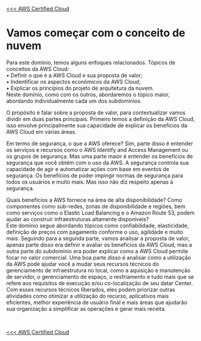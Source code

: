 <a href="Preparação para o Exame.md" target="_self"  rel="prev"><<< AWS Certified Cloud</a>

# Vamos começar com o conceito de nuvem
Para este domínio, temos alguns enfoques relacionados. Tópicos de conceitos da AWS Cloud: <br>
•	Definir o que é a AWS Cloud e sua proposta de valor; <br>
•	Indentificar os aspectos econômicos da AWS Cloud;<br>
•	Explicar os princípios do projeto de arquitetura da nuvem.<br>
Neste domínio, como com os outros, abordaremos o tópico maior, abordando individualmente cada um dos subdomínios.<br>
<p>
O propósito é falar sobre a proposta de valor, para contextualizar vamos dividir em duas partes principais. Primeiro temos a definição da AWS Cloud, isso envolve principalmente sua capacidade de explicar os benefícios da AWS Cloud em várias áreas. </p><p>
Em termo de segurança, o que a AWS oferece? Sim, parte disso é entender os serviços e recursos como o AWS Identify and Access Management ou os grupos de segurança. Mas uma parte maior é entender os benefícios de segurança que você obtém com o uso da AWS. A segurança controla sua capacidade de agir e automatizar ações com base em eventos de segurança. Os benefícios de poder impingir normas de segurança para todos os usuários e muito mais. Mas isso não diz respeito apenas à segurança.</p><p>
Quais benefícios a AWS fornece na área de alta disponibilidade? Como componentes como sub-redes, zonas de disponibilidade e regiões, bem como serviços como o Elastic Load Balancing e o Amazon Route 53, podem ajudar ao construir infraestruturas altamente disponíveis? <br>
Este domínio segue abordando tópicos como confiabilidade, elasticidade, definição de preços com pagamento conforme o uso, agilidade e muito mais.
Seguindo para a segunda parte, vamos analisar a proposta de valor, apenas parte disso era definir e avaliar os benefícios da AWS Cloud, mas a outra parte do subdomínio era poder explicar como a AWS Cloud permite focar no valor comercial. Uma boa parte disso é analisar como a utilização da AWS pode ajudar você a mudar seus recursos técnicos do gerenciamento de infraestrutura no local, como a aquisição e manutenção de servidor,  o gerenciamento de espaço, o resfriamento e tudo mais que se refere aos requisitos de execução e/ou co-localização de seu datar Center. Com esses recursos técnicos liberados, eles podem priorizar outras atividades como otimizar a utilização do recurso, aplicativos mais eficientes, melhor experiência de usuário final e mais áreas que ajudarão sua organização a simplificar as operações e gerar mais receita.</p> <br>

<a href="Preparação para o Exame.md" target="_self"  rel="prev"><<< AWS Certified Cloud</a>
